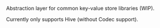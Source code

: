 Abstraction layer for common key-value store libraries (WIP).

Currently only supports Hive (without Codec support).
